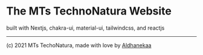 # The MTs TechnoNatura Website

built with Nextjs, chakra-ui, material-ui, tailwindcss, and reactjs

---

(c) 2021 MTs TechoNatura, made with love by [Aldhanekaa](https://github.com/Aldhanekaa)
